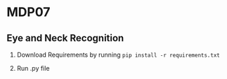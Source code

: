 # MDP07

Eye and Neck Recognition
---

1. Download Requirements by running
`pip install -r requirements.txt`

2. Run .py file
